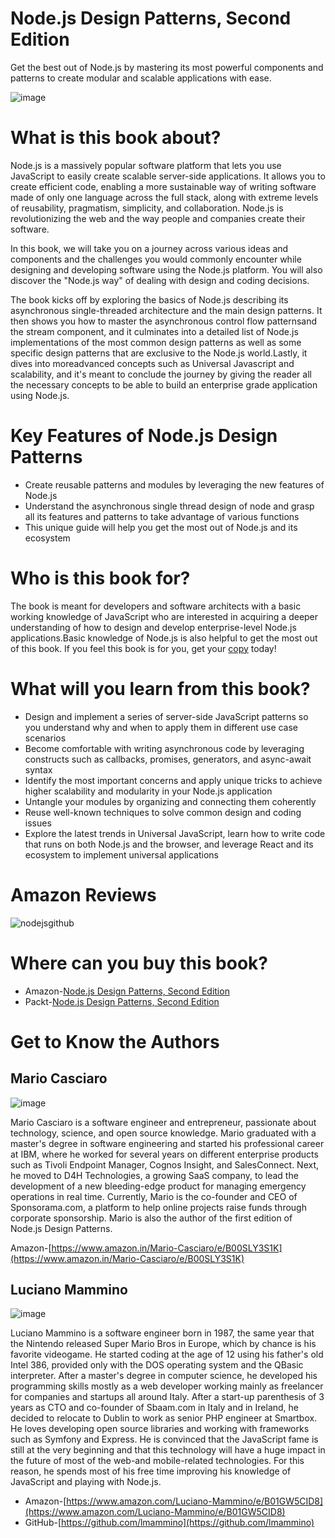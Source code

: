 # Node.js Design Patterns, Second Edition

Get the best out of Node.js by mastering its most powerful components and patterns to create modular and scalable applications with ease.

![image](https://user-images.githubusercontent.com/12148709/36581298-3ed2535c-1892-11e8-9021-394020c1cc20.png)

# What is this book about?

Node.js is a massively popular software platform that lets you use JavaScript to easily create scalable server-side applications. It allows you to create efficient code, enabling a more sustainable way of writing software made of only one language across the full stack, along with extreme levels of reusability, pragmatism, simplicity, and collaboration. Node.js is revolutionizing the web and the way people and companies create their software.

In this book, we will take you on a journey across various ideas and components and the challenges you would commonly encounter while designing and developing software using the Node.js platform. You will also discover the "Node.js way" of dealing with design and coding decisions.

The book kicks off by exploring the basics of Node.js describing its asynchronous single-threaded architecture and the main design patterns. It then shows you how to master the asynchronous control flow patternsand the stream component, and it culminates into a detailed list of Node.js implementations of the most common design patterns as well as some specific design patterns that are exclusive to the Node.js world.Lastly, it dives into moreadvanced concepts such as Universal Javascript and scalability, and it's meant to conclude the journey by giving the reader all the necessary concepts to be able to build an enterprise grade application using Node.js.

# Key Features of Node.js  Design Patterns

- Create reusable patterns and modules by leveraging the new features of Node.js 
-	Understand the asynchronous single thread design of node and grasp all its features and patterns to take advantage of various   functions
-	This unique guide will help you get the most out of Node.js and its ecosystem

# Who is this book for?

The book is meant for developers and software architects with a basic working knowledge of JavaScript who are interested in acquiring a deeper understanding of how to design and develop enterprise-level Node.js applications.Basic knowledge of Node.js is also helpful to get the most out of this book. If you feel this book is for you, get your [copy](https://www.amazon.in/Node-js-Design-Patterns-server-side-applications-ebook/dp/B01D8HIIFU?tag=googinhydr18418-21) today!

# What will you learn from this book?

-	Design and implement a series of server-side JavaScript patterns so you understand why and when to apply them in different use case scenarios
-	Become comfortable with writing asynchronous code by leveraging constructs such as callbacks, promises, generators, and async-await syntax
-	Identify the most important concerns and apply unique tricks to achieve higher scalability and modularity in your Node.js application
-	Untangle your modules by organizing and connecting them coherently
-	Reuse well-known techniques to solve common design and coding issues
-	Explore the latest trends in Universal JavaScript, learn how to write code that runs on both Node.js and the browser, and leverage React and its ecosystem to implement universal applications

# Amazon Reviews
![nodejsgithub](https://user-images.githubusercontent.com/12148709/36580590-e1304a68-188e-11e8-8df3-a3c38ad1cc8c.PNG)

# Where can you buy this book?

- Amazon-[Node.js Design Patterns, Second Edition](https://www.amazon.com/Node-js-Design-Patterns-server-side-applications/dp/1785885588/ref=sr_1_2?ie=UTF8&qid=1519363614&sr=8-2&keywords=Node.js++Design+Patterns)
- Packt-[Node.js Design Patterns, Second Edition ](https://www.packtpub.com/web-development/nodejs-design-patterns-second-edition?utm_source=github&utm_medium=authorengagement&utm_campaign=9781785885587)

# Get to Know the Authors

## Mario Casciaro

![image](https://user-images.githubusercontent.com/12148709/36580840-f9f61770-188f-11e8-9bb4-ea8dc1686ff5.png)

Mario Casciaro is a software engineer and entrepreneur, passionate about technology, science, and open source knowledge. Mario graduated with a master's degree in software engineering and started his professional career at IBM, where he worked for several years on different enterprise products such as Tivoli Endpoint Manager, Cognos Insight, and SalesConnect. Next, he moved to D4H Technologies, a growing SaaS company, to lead the development of a new bleeding-edge product for managing emergency operations in real time. Currently, Mario is the co-founder and CEO of Sponsorama.com, a platform to help online projects raise funds through corporate sponsorship. Mario is also the author of the first edition of Node.js Design Patterns.

Amazon-[https://www.amazon.in/Mario-Casciaro/e/B00SLY3S1K](https://www.amazon.in/Mario-Casciaro/e/B00SLY3S1K)

## Luciano Mammino

![image](https://user-images.githubusercontent.com/12148709/36580846-fdd5aa54-188f-11e8-85b0-8591de71459e.png)

Luciano Mammino is a software engineer born in 1987, the same year that the Nintendo released Super Mario Bros in Europe, which by chance is his favorite videogame. He started coding at the age of 12 using his father's old Intel 386, provided only with the DOS operating system and the QBasic interpreter.
After a master's degree in computer science, he developed his programming skills mostly as a web developer working mainly as freelancer for companies and startups all around Italy. After a start-up parenthesis of 3 years as CTO and co-founder of Sbaam.com in Italy and in Ireland, he decided to relocate to Dublin to work as senior PHP engineer at Smartbox.
He loves developing open source libraries and working with frameworks such as Symfony and Express. He is convinced that the JavaScript fame is still at the very beginning and that this technology will have a huge impact in the future of most of the web-and mobile-related technologies. For this reason, he spends most of his free time improving his knowledge of JavaScript and playing with Node.js.

- Amazon-[https://www.amazon.com/Luciano-Mammino/e/B01GW5CID8](https://www.amazon.com/Luciano-Mammino/e/B01GW5CID8)
- GitHub-[https://github.com/lmammino](https://github.com/lmammino)
